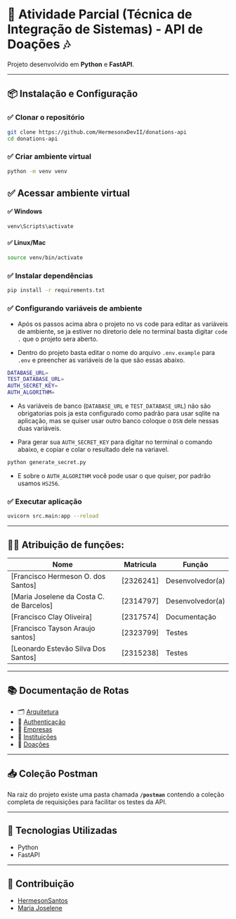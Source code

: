 # 🐍 Atividade Parcial (Técnica de Integração de Sistemas) - API de Doações 🎶

Projeto desenvolvido em **Python** e **FastAPI**.

---

## 📦 Instalação e Configuração

### ✅ Clonar o repositório
```bash
git clone https://github.com/HermesonxDevII/donations-api
cd donations-api
```

### ✅ Criar ambiente virtual
```bash
python -m venv venv
```

## ✅ Acessar ambiente virtual

#### ✅ Windows
```bash
venv\Scripts\activate
```

#### ✅ Linux/Mac
```bash
source venv/bin/activate
```

### ✅ Instalar dependências
```bash
pip install -r requirements.txt
```

### ✅ Configurando variáveis de ambiente

- Após os passos acima abra o projeto no vs code para editar as variáveis de ambiente, se ja estiver no diretorio dele no terminal basta digitar `code .` que o projeto sera aberto.

- Dentro do projeto basta editar o nome do arquivo `.env.example` para `.env` e preencher as variáveis de la que são essas abaixo.

```bash
DATABASE_URL=
TEST_DATABASE_URL=
AUTH_SECRET_KEY=
AUTH_ALGORITHM=
```

- As variáveis de banco (`DATABASE_URL` e `TEST_DATABASE_URL`) não são obrigatorias pois ja esta configurado como padrão para usar sqlite na aplicação, mas se quiser usar outro banco coloque o `DSN` dele nessas duas variáveis.

- Para gerar sua `AUTH_SECRET_KEY` para digitar no terminal o comando abaixo, e copiar e colar o resultado dele na variavel.

```bash
python generate_secret.py
```

- E sobre o `AUTH_ALGORITHM` você pode usar o que quiser, por padrão usamos `HS256`.

### ✅ Executar aplicação
```bash
uvicorn src.main:app --reload
```

---

## 👩‍💻 Atribuição de funções:
| Nome                                     | Matricula  | Função                     |
| ---------------------------------------- | ---------- | -------------------------- |
| [Francisco Hermeson O. dos Santos]       | [2326241]  | Desenvolvedor(a)           |
| [Maria Joselene da Costa C. de Barcelos] | [2314797]  | Desenvolvedor(a)           |
| [Francisco Clay Oliveira]                | [2317574]  | Documentação               | 
| [Francisco Tayson Araujo santos]         | [2323799]  | Testes                     | 
| [Leonardo Estevão Silva Dos Santos]      | [2315238]  | Testes                     | 

---

## 📚 Documentação de Rotas
- 🗂️ [Arquitetura](docs/architecture.md)
- 🔐 [Authenticação](docs/authentication.md)
- 🏢 [Empresas](docs/companies.md)
- 🏫 [Instituições](docs/institutions.md)
- 🎁 [Doações](docs/donations.md)

---

## 📥 Coleção Postman

Na raiz do projeto existe uma pasta chamada **`/postman`** contendo a coleção completa de requisições para facilitar os testes da API.

---

## 🐳 Tecnologias Utilizadas

- Python
- FastAPI

---

## 🤝 Contribuição
- [HermesonSantos](https://github.com/HermesonxDevII)
- [Maria Joselene](https://github.com/j0selene)
